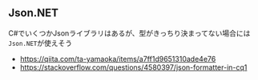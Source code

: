 Json.NET
---

C#でいくつかJsonライブラリはあるが、型がきっちり決まってない場合には`Json.NET`が使えそう

- https://qiita.com/ta-yamaoka/items/a7ff1d9651310ade4e76
- https://stackoverflow.com/questions/4580397/json-formatter-in-cq1

